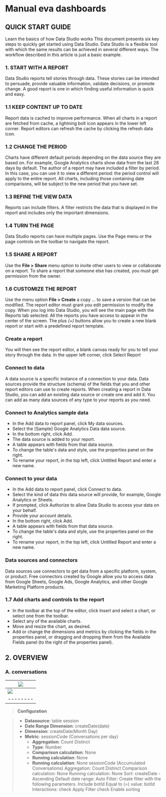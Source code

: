# Manual eva dashboards

## QUICK START GUIDE
Learn the basics of how Data Studio works
This document presents six key steps to quickly get started using Data Studio.
Data Studio is a flexible tool with which the same results can be achieved in several different ways. The workflow described in this article is just a basic example.

### **1. START WITH A REPORT**
Data Studio reports tell stories through data. These stories can be intended to persuade, provide valuable information, validate decisions, or promote change.
A good report is one in which finding useful information is quick and easy.

### **1.1 KEEP CONTENT UP TO DATE**

Report data is cached to improve performance. When all charts in a report are fetched from cache, a lightning bolt icon appears in the lower left corner. 
Report editors can refresh the cache by clicking the refresh data icon. 

### **1.2 CHANGE THE PERIOD**

Charts have different default periods depending on the data source they are based on. For example, Google Analytics charts show data from the last 28 days by default. The author of a report may have included a filter by period. In this case, you can use it to view a different period: the period control will apply to the entire report. All charts, including those containing date comparisons, will be subject to the new period that you have set.

### **1.3 REFINE THE VIEW DATA**

Reports can include filters. A filter restricts the data that is displayed in the report and includes only the important dimensions.

### **1.4 TURN THE PAGE**

Data Studio reports can have multiple pages. Use the Page menu or the page controls on the toolbar to navigate the report.

### **1.5 SHARE A REPORT**

Use the **File > Share** menu option to invite other users to view or collaborate on a report.
To share a report that someone else has created, you must get permission from the owner.

### **1.6 CUSTOMIZE THE REPORT**

Use the menu option **File > Create** a copy ... to save a version that can be modified.
The report editor must grant you edit permission to modify the copy.
When you log into Data Studio, you will see the main page with the Reports tab selected. All the reports you have access to appear in the center of the screen. The plus *(+)* buttons allow you to create a new blank report or start with a predefined report template.

### **Create a report**

You will then see the report editor, a blank canvas ready for you to tell your story through the data.
In the upper left corner, click 
Select Report

### **Connect to data**

A data source is a specific instance of a connection to your data. Data sources provide the structure (schema) of the fields that you and other report editors can use to create reports. 
When creating a report in Data Studio, you can add an existing data source or create one and add it. You can add as many data sources of any type to your reports as you need.

### **Connect to Analytics sample data**

- In the Add data to report panel, click My data sources.
- Select the [Sample] Google Analytics Data data source.
- In the bottom right, click Add.
- The data source is added to your report.
- A table appears with fields from that data source.
- To change the table's data and style, use the properties panel on the right.
- To rename your report, in the top left, click Untitled Report and enter a new name.

### **Connect to your data**

- In the Add data to report panel, click Connect to data.
- Select the kind of data this data source will provide, for example, Google Analytics or Sheets.
- If prompted, click Authorize to allow Data Studio to access your data on your behalf.
- Provide your account details.
- In the bottom right, click Add.
- A table appears with fields from that data source.
- To change the table's data and style, use the properties panel on the right.
- To rename your report, in the top left, click Untitled Report and enter a new name.

### **Data sources and connectors**

Data sources use connectors to get data from a specific platform, system, or product. Free connectors created by Google allow you to access data from Google Sheets, Google Ads, Google Analytics, and other Google Marketing Platform products.

### **1.7 Add charts and controls to the report**

- In the toolbar at the top of the editor, click Insert and select a chart, or select one from the toolbar.
- Select any of the available charts.
- Move and resize the chart, as desired.
- Add or change the dimensions and metrics by clicking the fields in the properties panel, or dragging and dropping them from the Available Fields panel (to the right of the properties panel).

## 2. OVERVIEW

### **A. conversations**
| ![](https://i.ibb.co/12s2JfF/Captura-de-Pantalla-2021-09-23-a-la-s-19-16-53.png)   
| --------  
| ![](https://i.ibb.co/hcdXy5G/Captura-de-Pantalla-2021-09-23-a-la-s-19-29-53.png)   
| --------  

> **Configuration**

> - **Datasource**: table session
> - **Date Range Dimension**: createDate(date)
> - **Dimension**: createDate(Month Day)
> - **Metric**: sessionCode (Conversations per day)
>     - **Aggregation**: Count Distinct
>     - **Type**: Number
>     - **Comparison calculation**: None
>     - **Running calculation**: None
>     - **Running calculation**: None
sessionCode (Accumulated Conversations)
Aggregation: Count Distinct
Comparison calculation: None
Running calculation: None
Sort: createDate - Ascending
Default date range: Auto
Filter: Create filter with the following parameters.
Include
botId
Equal to (=)
value: botId
Interactions:
check Apply Filter
check Enable sorting
